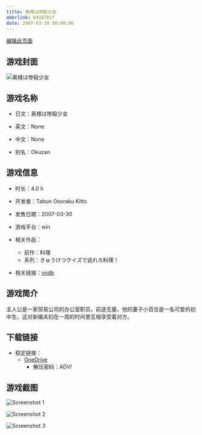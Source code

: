 ```yaml
---
title: 奥様は惨殺少女
abbrlink: b4187b1f
date: 2007-03-30 00:00:00
---
```

[编辑此页面](https://github.com/ACG-3/ADV3-source/blob/main/source/_posts/games/%E5%A5%A5%E6%A7%98%E3%81%AF%E6%83%A8%E6%AE%BA%E5%B0%91%E5%A5%B3.md)

## 游戏封面

![奥様は惨殺少女](https://pan.timero.xyz/d/onedrive/img_lib_001/%E5%A5%A5%E6%A7%98%E3%81%AF%E6%83%A8%E6%AE%BA%E5%B0%91%E5%A5%B3_cover.avif)


## 游戏名称

- 日文：奥様は惨殺少女
- 英文：None
- 中文：None

- 别名：Okuzan


## 游戏信息

- 时长：4.0 h
- 开发者：Tabun Osoraku Kitto
- 发售日期：2007-03-30
- 游戏平台：win
- 相关作品：
   - 前作：料理
   - 系列：きゅうけつクイズで逃れろ料理！

- 相关链接：[vndb](https://vndb.org/v15633)


## 游戏简介

主人公是一家贸易公司的办公室职员，前途无量。他的妻子小百合是一名可爱的初中生。这对新婚夫妇在一周的时间里互相享受着对方。




## 下载链接

- 稳定链接：
    - [OneDrive](https://pan.timero.xyz/onedrive/adv_lib_001/%E5%A5%A5%E6%A7%98%E3%81%AF%E6%83%A8%E6%AE%BA%E5%B0%91%E5%A5%B3)
        - 解压密码：ADV!



## 游戏截图


![Screenshot 1](https://pan.timero.xyz/d/onedrive/img_lib_001/%E5%A5%A5%E6%A7%98%E3%81%AF%E6%83%A8%E6%AE%BA%E5%B0%91%E5%A5%B3_Screenshot_1.avif)

![Screenshot 2](https://pan.timero.xyz/d/onedrive/img_lib_001/%E5%A5%A5%E6%A7%98%E3%81%AF%E6%83%A8%E6%AE%BA%E5%B0%91%E5%A5%B3_Screenshot_2.avif)

![Screenshot 3](https://pan.timero.xyz/d/onedrive/img_lib_001/%E5%A5%A5%E6%A7%98%E3%81%AF%E6%83%A8%E6%AE%BA%E5%B0%91%E5%A5%B3_Screenshot_3.avif)

